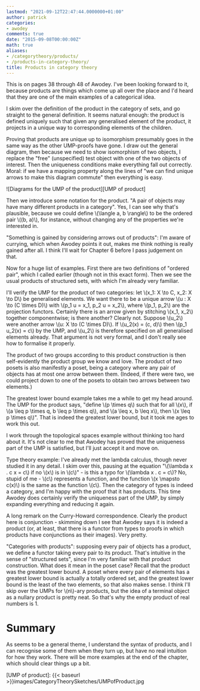 ```yaml
---
lastmod: "2021-09-12T22:47:44.0000000+01:00"
author: patrick
categories:
- awodey
comments: true
date: "2015-09-08T00:00:00Z"
math: true
aliases:
- /categorytheory/products/
- /products-in-category-theory/
title: Products in category theory
---
```


This is on pages 38 through 48 of Awodey. I've been looking forward to it, because products are things which come up all over the place and I'd heard that they are one of the main examples of a categorical idea.

I skim over the definition of the product in the category of sets, and go straight to the general definition. It seems natural enough: the product is defined uniquely such that given any generalised element of the product, it projects in a unique way to corresponding elements of the children.

Proving that products are unique up to isomorphism presumably goes in the same way as the other UMP-proofs have gone. I draw out the general diagram, then because we need to show isomorphism of two objects, I replace the "free" (unspecified) test object with one of the two objects of interest. Then the uniqueness conditions make everything fall out correctly. Moral: if we have a mapping property along the lines of "we can find unique arrows to make this diagram commute" then everything is easy.

![Diagrams for the UMP of the product][UMP of product]

Then we introduce some notation for the product. "A pair of objects may have many different products in a category". Yes, I can see why that's plausible, because we could define \\(\langle a, b \rangle\\) to be the ordered pair \\((b, a)\\), for instance, without changing any of the properties we're interested in.

"Something is gained by considering arrows out of products": I'm aware of currying, which when Awodey points it out, makes me think nothing is really gained after all. I think I'll wait for Chapter 6 before I pass judgement on that.

Now for a huge list of examples. First there are two definitions of "ordered pair", which I called earlier (though not in this exact form). Then we see the usual products of structured sets, with which I'm already very familiar.

I'll verify the UMP for the product of two categories: let \\(x_1: X \to C, x_2: X \to D\\) be generalised elements. We want there to be a unique arrow \\(u : X \to (C \times D)\\) with \\(p_1 u = x_1, p_2 u = x_2\\), where \\(p_1, p_2\\) are the projection functors. Certainly there is an arrow given by stitching \\(x_1, x_2\\) together componentwise; is there another? Clearly not. Suppose \\(u_2\\) were another arrow \\(u: X \to (C \times D)\\). If \\(u_2(x) = (c, d)\\) then \\(p_1 u_2(x) = c\\) by the UMP, and \\(u_2\\) is therefore specified on all generalised elements already. That argument is not very formal, and I don't really see how to formalise it properly.

The product of two groups according to this product construction is then self-evidently the product group we know and love. The product of two posets is also manifestly a poset, being a category where any pair of objects has at most one arrow between them. (Indeed, if there were two, we could project down to one of the posets to obtain two arrows between two elements.)

The greatest lower bound example takes me a while to get my head around. The UMP for the product says, "define \\(p \times q\\) such that for all \\(x\\), if \\(a \leq p \times q, b \leq p \times q\\), and \\(a \leq x, b \leq x\\), then \\(x \leq p \times q\\)". That is indeed the greatest lower bound, but it took me ages to work this out.

I work through the topological spaces example without thinking too hard about it. It's not clear to me that Awodey has proved that the uniqueness part of the UMP is satisfied, but I'll just accept it and move on.

Type theory example: I've already met the lambda calculus, though never studied it in any detail. I skim over this, pausing at the equation "\\(\lambda x . c x = c\\) if no \\(x\\) is in \\(c\\)" - is this a typo for \\(\lambda x . c = c\\)? No, stupid of me - \\(c\\) represents a function, and the function \\(x \mapsto c(x)\\) is the same as the function \\(c\\). Then the category of types is indeed a category, and I'm happy with the proof that it has products. This time Awodey does certainly verify the uniqueness part of the UMP, by simply expanding everything and reducing it again.

A long remark on the Curry-Howard correspondence. Clearly the product here is conjunction - skimming down I see that Awodey says it is indeed a product (or, at least, that there is a functor from types to proofs in which products have conjunctions as their images). Very pretty.

"Categories with products": supposing every pair of objects has a product, we define a functor taking every pair to its product. That's intuitive in the sense of "structured sets", since I'm very familiar with that product construction. What does it mean in the poset case? Recall that the product was the greatest lower bound. A poset where every pair of elements has a greatest lower bound is actually a totally ordered set, and the greatest lower bound is the least of the two elements, so that also makes sense. I think I'll skip over the UMPs for \\(n\\)-ary products, but the idea of a terminal object as a nullary product is pretty neat. So that's why the empty product of real numbers is 1.



# Summary

As seems to be a general theme, I understand the syntax of products, and I can recognise some of them when they turn up, but have no real intuition for how they work. There will be more examples at the end of the chapter, which should clear things up a bit.

[UMP of product]: {{< baseurl >}}images/CategoryTheorySketches/UMPofProduct.jpg
